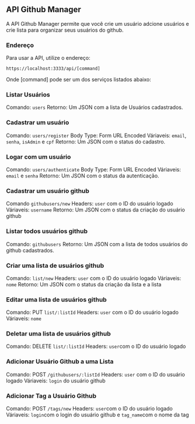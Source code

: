 ## API Github Manager

A API Github Manager permite que você crie um  usuário adcione usuários e crie lista para organizar seus usuários do github.

### Endereço

Para usar a API, utilize o endereço:

`https://localhost:3333/api/[command]`

Onde [command] pode ser um dos serviços listados abaixo:

### Listar Usuários

Comando: `users`
Retorno: Um JSON com a lista de Usuários cadastrados.

### Cadastrar um usuário

Comando: `users/register`
Body Type: Form URL Encoded
Váriaveis: `email`, `senha`, `isAdmin` e `cpf`
Retorno: Um JSON com o status do cadastro.

### Logar com um usuário

Comando: `users/authenticate`
Body Type: Form URL Encoded
Váriaveis: `email` e `senha`
Retorno: Um JSON com o status da autenticação.

### Cadastrar um usuário github
Comando `githubusers/new`
Headers: `user` com o ID do usuário logado
Váriaveis: `username`
Retorno: Um JSON com o status da criação do usuário github

### Listar todos usuários github
Comando: `githubusers`
Retorno: Um JSON com a lista de todos usuários do github cadastrados.

### Criar uma lista de usuários github
Comando: `list/new`
Headers: `user` com o ID do usuário logado
Váriaveis: `nome`
Retorno: Um JSON com o status da criação da lista e a lista

### Editar uma lista de usuários github
Comando: PUT `list/:listId`
Headers: `user` com o ID do usuário logado
Váriaveis: `nome`

### Deletar uma lista de usuários github
Comando: DELETE `list/:listId`
Headers: `user`com o ID do usuário logado

### Adicionar Usuário Github a uma Lista
Comando: POST `/githubusers/:listId`
Headers: `user` com o ID do usuário logado
Váriaveis: `login` do usuário github

### Adicionar Tag a Usuário Github
Comando: POST `/tags/new`
Headers: `user`com o ID do usuário logado
Váriaveis: `login`com o login do usuário github e `tag_name`com o nome da tag